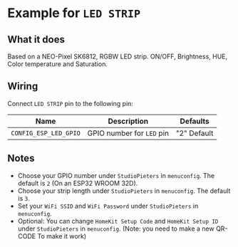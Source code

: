 # Example for `LED STRIP`

## What it does

Based on a NEO-Pixel SK6812, RGBW LED strip. ON/OFF, Brightness, HUE, Color temperature and Saturation.

## Wiring

Connect `LED STRIP` pin to the following pin:

| Name | Description | Defaults |
|------|-------------|----------|
| `CONFIG_ESP_LED_GPIO` | GPIO number for `LED` pin | "2" Default |



## Notes

- Choose your GPIO number under `StudioPieters` in `menuconfig`. The default is `2` (On an ESP32 WROOM 32D).
- Choose your strip length under `StudioPieters` in `menuconfig`. The default is `3`.
- Set your `WiFi SSID` and `WiFi Password` under `StudioPieters` in `menuconfig`.
- Optional: You can change `HomeKit Setup Code` and `HomeKit Setup ID` under `StudioPieters` in `menuconfig`. (Note:  you need to make a new QR-CODE To make it work)
